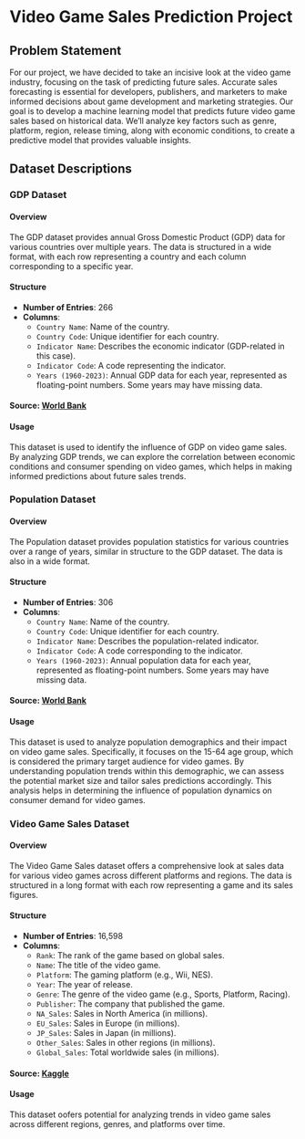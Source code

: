 # Video Game Sales Prediction Project

## Problem Statement
For our project, we have decided to take an incisive look at the video game industry, focusing on the task of predicting future sales. Accurate sales forecasting is essential for developers, publishers, and marketers to make informed decisions about game development and marketing strategies. Our goal is to develop a machine learning model that predicts future video game sales based on historical data. We’ll analyze key factors such as genre, platform, region, release timing, along with economic conditions, to create a predictive model that provides valuable insights.

## Dataset Descriptions

### GDP Dataset

#### Overview
The GDP dataset provides annual Gross Domestic Product (GDP) data for various countries over multiple years. The data is structured in a wide format, with each row representing a country and each column corresponding to a specific year.

#### Structure
- **Number of Entries**: 266
- **Columns**:
  - `Country Name`: Name of the country.
  - `Country Code`: Unique identifier for each country.
  - `Indicator Name`: Describes the economic indicator (GDP-related in this case).
  - `Indicator Code`: A code representing the indicator.
  - `Years (1960-2023)`: Annual GDP data for each year, represented as floating-point numbers. Some years may have missing data.

#### Source: [World Bank](https://data.worldbank.org/indicator/NY.GDP.MKTP.CD)

#### Usage
This dataset is used to identify the influence of GDP on video game sales. By analyzing GDP trends, we can explore the correlation between economic conditions and consumer spending on video games, which helps in making informed predictions about future sales trends.

### Population Dataset

#### Overview
The Population dataset provides population statistics for various countries over a range of years, similar in structure to the GDP dataset. The data is also in a wide format.

#### Structure
- **Number of Entries**: 306
- **Columns**:
  - `Country Name`: Name of the country.
  - `Country Code`: Unique identifier for each country.
  - `Indicator Name`: Describes the population-related indicator.
  - `Indicator Code`: A code corresponding to the indicator.
  - `Years (1960-2023)`: Annual population data for each year, represented as floating-point numbers. Some years may have missing data.
 
#### Source: [World Bank](https://data.worldbank.org/indicator/SP.POP.1564.TO.ZS) 

#### Usage
This dataset is used to analyze population demographics and their impact on video game sales. Specifically, it focuses on the 15-64 age group, which is considered the primary target audience for video games. By understanding population trends within this demographic, we can assess the potential market size and tailor sales predictions accordingly. This analysis helps in determining the influence of population dynamics on consumer demand for video games.

### Video Game Sales Dataset

#### Overview
The Video Game Sales dataset offers a comprehensive look at sales data for various video games across different platforms and regions. The data is structured in a long format with each row representing a game and its sales figures.

#### Structure
- **Number of Entries**: 16,598
- **Columns**:
  - `Rank`: The rank of the game based on global sales.
  - `Name`: The title of the video game.
  - `Platform`: The gaming platform (e.g., Wii, NES).
  - `Year`: The year of release.
  - `Genre`: The genre of the video game (e.g., Sports, Platform, Racing).
  - `Publisher`: The company that published the game.
  - `NA_Sales`: Sales in North America (in millions).
  - `EU_Sales`: Sales in Europe (in millions).
  - `JP_Sales`: Sales in Japan (in millions).
  - `Other_Sales`: Sales in other regions (in millions).
  - `Global_Sales`: Total worldwide sales (in millions).

#### Source: [Kaggle](https://www.kaggle.com/datasets/gregorut/videogamesales)

#### Usage
This dataset oofers potential for analyzing trends in video game sales across different regions, genres, and platforms over time. 
